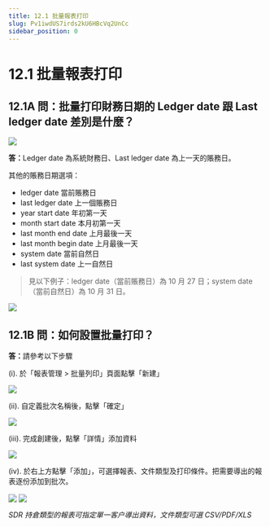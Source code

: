 ```yaml
---
title: 12.1 批量報表打印
slug: Pv1iwdUS7irds2kU6HBcVq2UnCc
sidebar_position: 0
---
```



# 12.1 批量報表打印

## 12.1A 問：批量打印財務日期的 Ledger date 跟 Last ledger date 差別是什麼？

<img src="/assets/EMzvb1psToROsGxaZHncikbhnRc.png" src-width="2388" src-height="956" align="center"/>

<b>答：</b>Ledger date 為系統財務日、Last ledger date 為上一天的賬務日。

其他的賬務日期選項： 

- ledger date 當前賬務日
- last ledger date 上一個賬務日
- year start date 年初第一天
- month start date 本月初第一天
- last month end date 上月最後一天
- last month begin date 上月最後一天
- system date 當前自然日
- last system date 上一自然日


> 見以下例子：ledger date（當前賬務日）為 10 月 27 日；system date（當前自然日）為 10 月 31 日。

<img src="/assets/JKdpbORPwoAyv7xLSUXcWGOsn7d.png" src-width="368" src-height="558"/>

## 12.1B 問：如何設置批量打印？

<b>答：</b>請參考以下步驟

(i). 於「報表管理 &gt; 批量列印」頁面點擊「新建」

<img src="/assets/GQ8MbYdohoGashx1ZnicEcOunib.png" src-width="2640" src-height="990" align="center"/>

(ii). 自定義批次名稱後，點擊「確定」 

<img src="/assets/Mb38bcmAeodd9Hx5j0GcZZ8zn1e.png" src-width="2369" src-height="938" align="center"/>

(iii). 完成創建後，點擊「詳情」添加資料

<img src="/assets/E8szbIkDioomC8xYFlQc5xSYnUc.png" src-width="2623" src-height="986" align="center"/>

(iv). 於右上方點擊「添加」，可選擇報表、文件類型及打印條件。把需要導出的報表逐份添加到批次。

<img src="/assets/ZVy0bIO1wobx0axK7N8ch7Ytnnc.png" src-width="2380" src-height="485" align="center"/>

<img src="/assets/GKUJbMpfVo3hC5x5AwTcdVKTn0f.png" src-width="2194" src-height="1387" align="center"/>

<em>SDR 持倉類型的報表可指定單一客户導出資料，文件類型可選 CSV/PDF/XLS</em>


